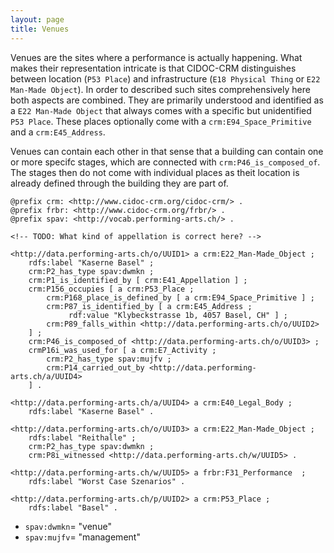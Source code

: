 ```yaml
---
layout: page
title: Venues
---
```


Venues are the sites where a performance is actually happening. What makes their representation intricate is that CIDOC-CRM distinguishes between location (`P53 Place`) and infrastructure (`E18 Physical Thing` or `E22 Man-Made Object`). In order to described such sites comprehensively here both aspects are combined. They are primarily understood and identified as a `E22 Man-Made Object` that always comes with a specific but unidentified `P53 Place`. These places optionally come with a `crm:E94_Space_Primitive` and a `crm:E45_Address`.

Venues can contain each other in that sense that a building can contain one or more specifc stages, which are connected with `crm:P46_is_composed_of`. The stages then do not come with individual places as theit location is already defined through the building they are part of.

```ttl
@prefix crm: <http://www.cidoc-crm.org/cidoc-crm/> .
@prefix frbr: <http://www.cidoc-crm.org/frbr/> .
@prefix spav: <http://vocab.performing-arts.ch/> .

<!-- TODO: What kind of appellation is correct here? -->

<http://data.performing-arts.ch/o/UUID1> a crm:E22_Man-Made_Object ;
    rdfs:label "Kaserne Basel" ;
    crm:P2_has_type spav:dwmkn ;
    crm:P1_is_identified_by [ crm:E41_Appellation ] ;
    crm:P156_occupies [ a crm:P53_Place ;
        crm:P168_place_is_defined_by [ a crm:E94_Space_Primitive ] ;
        crm:P87_is_identified_by [ a crm:E45_Address ;
             rdf:value "Klybeckstrasse 1b, 4057 Basel, CH" ] ;
        crm:P89_falls_within <http://data.performing-arts.ch/o/UUID2>
    ] ;
    crm:P46_is_composed_of <http://data.performing-arts.ch/o/UUID3> ;
    crmP16i_was_used_for [ a crm:E7_Activity ;
    	crm:P2_has_type spav:mujfv ;
    	crm:P14_carried_out_by <http://data.performing-arts.ch/a/UUID4>
    ] .
    
<http://data.performing-arts.ch/a/UUID4> a crm:E40_Legal_Body ;
    rdfs:label "Kaserne Basel" .

<http://data.performing-arts.ch/o/UUID3> a crm:E22_Man-Made_Object ;
    rdfs:label "Reithalle" ;
    crm:P2_has_type spav:dwmkn ;
    crm:P8i_witnessed <http://data.performing-arts.ch/w/UUID5> .

<http://data.performing-arts.ch/w/UUID5> a frbr:F31_Performance  ;
    rdfs:label "Worst Case Szenarios" .

<http://data.performing-arts.ch/p/UUID2> a crm:P53_Place ;
    rdfs:label "Basel" .
```

* `spav:dwmkn`= "venue"
* `spav:mujfv`= "management"
